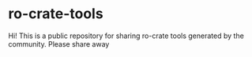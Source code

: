 # ro-crate-tools
Hi! This is a public repository for sharing ro-crate tools generated by the community. Please share away
